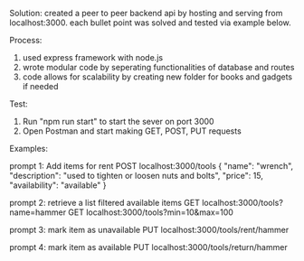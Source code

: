 Solution:
created a peer to peer backend api by hosting and serving from localhost:3000.
each bullet point was solved and tested via example below.



Process:
1. used express framework with node.js
2. wrote modular code by seperating functionalities of database and routes
3. code allows for scalability by creating new folder for books and gadgets if needed



Test:
1. Run "npm run start" to start the sever on port 3000
2. Open Postman and start making GET, POST, PUT requests

Examples:

prompt 1: Add items for rent
POST localhost:3000/tools
{
    "name": "wrench",
    "description": "used to tighten or loosen nuts and bolts",
    "price": 15,
    "availability": "available"
}



prompt 2: retrieve a list filtered available items
GET localhost:3000/tools?name=hammer
GET localhost:3000/tools?min=10&max=100



prompt 3: mark item as unavailable
PUT localhost:3000/tools/rent/hammer



prompt 4: mark item as available
PUT localhost:3000/tools/return/hammer